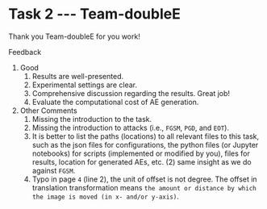 # Task 2 --- Team-doubleE

Thank you Team-doubleE for you work!

Feedback
1. Good
    1. Results are well-presented.
    2. Experimental settings are clear.
    3. Comprehensive discussion regarding the results. Great job!
    4. Evaluate the computational cost of AE generation.
2. Other Comments
    1. Missing the introduction to the task.
    2. Missing the introduction to attacks (i.e., ``FGSM``, ``PGD``, and ``EOT``).
    3. It is better to list the paths (locations) to all relevant files to this task, such as the json files for configurations, the python files (or Jupyter notebooks) for scripts (implemented or modified by you), files for results, location for generated AEs, etc. (2) same insight as we do against ``FGSM``.
    4. Typo in page ``4`` (line 2), the unit of offset is not degree. The offset in translation transformation means ``the amount or distance by which the image is moved (in x- and/or y-axis)``.  